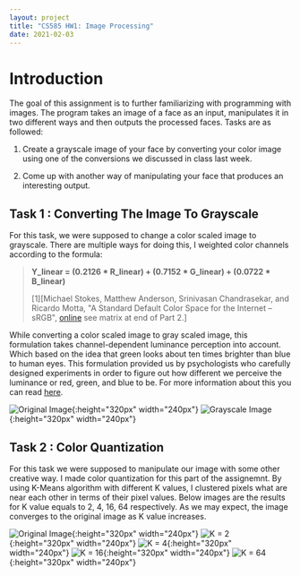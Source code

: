 ```yaml
---
layout: project
title: "CS585 HW1: Image Processing"
date: 2021-02-03
---
```


Introduction
======================

The goal of this assignment is to further familiarizing with programming with images. The program takes an image of a face as an input, manipulates it in two different ways and then outputs the processed faces. Tasks are as followed:

1. Create a grayscale image of your face by converting your color image using one of the conversions we discussed in class last week.

2. Come up with another way of manipulating your face that produces an interesting output. 

Task 1 : Converting The Image To Grayscale
---------------------
For this task, we were supposed to change a color scaled image to grayscale. There are multiple ways for doing this, I weighted color channels according to the formula:

> **Y_linear = (0.2126 * R_linear) + (0.7152 * G_linear) + (0.0722 * B_linear)**
>
> [1][Michael Stokes, Matthew Anderson, Srinivasan Chandrasekar, and Ricardo Motta, "A Standard Default Color Space for the Internet – sRGB", [online](https://www.w3.org/Graphics/Color/sRGB) see matrix at end of Part 2.]

While converting a color scaled image to gray scaled image, this formulation takes channel-dependent luminance perception into account. Which based on the idea that green looks about ten times brighter than blue to human eyes. This formulation provided us by psychologists who carefully designed experiments in order to figure out how different we perceive the luminance or red, green, and blue to be. For more information about this you can read [here](https://en.wikipedia.org/wiki/Grayscale#Colorimetric_(perceptual_luminance-preserving)_conversion_to_grayscale).

![Original Image](/pics/kubra2.jpg "Original Image"){:height="320px" width="240px"}
![Grayscale Image](/pics/grayscale_image.png "Grayscale Image"){:height="320px" width="240px"}

Task 2 : Color Quantization
--------
For this task we were supposed to manipulate our image with some other creative way. I made color quantization for this part of the assignemnt. By using K-Means algorithm with different K values, I clustered pixels what are near each other in terms of their pixel values. Below images are the results for K value equals to 2, 4, 16, 64 respectively. As we may expect, the image converges to the original image as K value increases.

![Original Image](/pics/kubra2.jpg "Original Image"){:height="320px" width="240px"}
![K = 2](/pics/color_qunatized_Kubra22.png "K = 2 Image"){:height="320px" width="240px"}
![K = 4](/pics/color_qunatized_Kubra24.png "K = 4 Image"){:height="320px" width="240px"}
![K = 16](/pics/color_qunatized_Kubra216.png "K = 16 Image"){:height="320px" width="240px"}
![K = 64](/pics/color_qunatized_Kubra264.png "K = 64 Image"){:height="320px" width="240px"}



[comment]: <> (### Header 3)

[comment]: <> (> This is a blockquote.)
[comment]: <> (>) 
[comment]: <> (> This is the second paragraph in the blockquote.)
[comment]: <> (>)
[comment]: <> (> ## This is an H2 in a blockquote)
